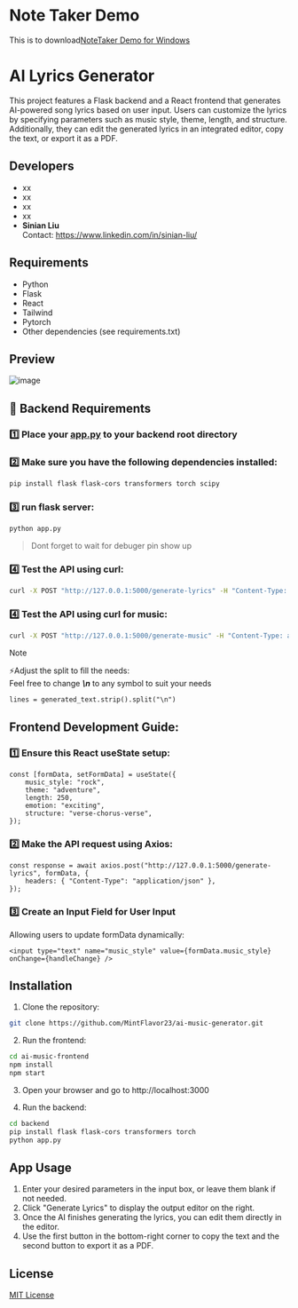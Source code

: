 # Note Taker Demo
This is to download[NoteTaker Demo for Windows](https://drive.google.com/file/d/1DMjpb8vtG0tsCZqnJEAoCJr0B6aTPV0M/view?usp=sharing)

# AI Lyrics Generator

This project features a Flask backend and a React frontend that generates AI-powered song lyrics based on user input. Users can customize the lyrics by specifying parameters such as music style, theme, length, and structure. Additionally, they can edit the generated lyrics in an integrated editor, copy the text, or export it as a PDF.


## Developers

- xx
- xx
- xx
- xx
- **Sinian Liu**  
Contact: https://www.linkedin.com/in/sinian-liu/

## Requirements

- Python 
- Flask
- React
- Tailwind
- Pytorch
- Other dependencies (see requirements.txt)

## Preview
![image](https://github.com/user-attachments/assets/266e2205-b35d-43d9-afed-f543e32839e6)

## 📌 Backend Requirements

### 1️⃣ Place your [app.py](backend/app.py) to your backend root directory

### 2️⃣ Make sure you have the following dependencies installed:
```sh
pip install flask flask-cors transformers torch scipy
```
### 3️⃣ run flask server:
```sh
python app.py
```
>Dont forget to wait for debuger pin show up

### 4️⃣ Test the API using curl:
```sh
curl -X POST "http://127.0.0.1:5000/generate-lyrics" -H "Content-Type: application/json" -d "{\"music_style\": \"rock\", \"theme\": \"adventure\", \"length\": 250, \"emotion\": \"exciting\", \"structure\": \"verse-chorus-verse\"}"
```
### 4️⃣ Test the API using curl for music:
```sh
curl -X POST "http://127.0.0.1:5000/generate-music" -H "Content-Type: application/json" -d "{\"des\": \"Upbeat pop track with a driving beat and bright, uplifting chords. Inspired by modern synth-pop.\"}"
```
>[!NOTE]
>⚡Adjust the split to fill the needs:  
Feel free to change ***\n*** to any symbol to suit your needs
```
lines = generated_text.strip().split("\n")
```
## Frontend Development Guide:
### 1️⃣ Ensure this React useState setup:
```
const [formData, setFormData] = useState({
    music_style: "rock",
    theme: "adventure",
    length: 250,
    emotion: "exciting",
    structure: "verse-chorus-verse",
});
```
### 2️⃣ Make the API request using Axios:
```
const response = await axios.post("http://127.0.0.1:5000/generate-lyrics", formData, {
    headers: { "Content-Type": "application/json" },
});
```
### 3️⃣ Create an Input Field for User Input  
Allowing users to update formData dynamically:
```
<input type="text" name="music_style" value={formData.music_style} onChange={handleChange} />
```

## Installation
1. Clone the repository:
```sh
git clone https://github.com/MintFlavor23/ai-music-generator.git
```
2. Run the frontend:
```sh
cd ai-music-frontend
npm install
npm start
```
3. Open your browser and go to  http://localhost:3000

3. Run the backend:
```sh
cd backend
pip install flask flask-cors transformers torch
python app.py
```


## App Usage
1. Enter your desired parameters in the input box, or leave them blank if not needed.
2. Click "Generate Lyrics" to display the output editor on the right.
3. Once the AI finishes generating the lyrics, you can edit them directly in the editor.
4. Use the first button in the bottom-right corner to copy the text and the second button to export it as a PDF.

## License
[MIT License](./LICENSE)
